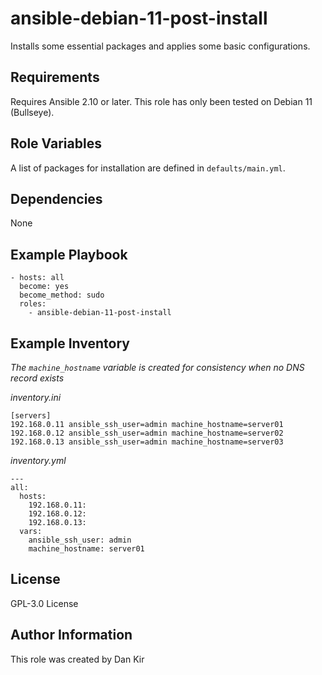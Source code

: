 ansible-debian-11-post-install
==============================
Installs some essential packages and applies some basic configurations.

Requirements
------------
Requires Ansible 2.10 or later. This role has only been tested on Debian 11 (Bullseye).

Role Variables
--------------
A list of packages for installation are defined in `defaults/main.yml`.

Dependencies
------------
None

Example Playbook
----------------
    - hosts: all
      become: yes
      become_method: sudo
      roles:
        - ansible-debian-11-post-install



Example Inventory
-----------------
*The `machine_hostname` variable is created for consistency when no DNS record exists*

*inventory.ini*

    [servers]
    192.168.0.11 ansible_ssh_user=admin machine_hostname=server01
    192.168.0.12 ansible_ssh_user=admin machine_hostname=server02
    192.168.0.13 ansible_ssh_user=admin machine_hostname=server03

*inventory.yml*

    ---
    all:
      hosts:
        192.168.0.11:
        192.168.0.12:
        192.168.0.13:
      vars:
        ansible_ssh_user: admin
        machine_hostname: server01


License
-------
GPL-3.0 License

Author Information
------------------
This role was created by Dan Kir
